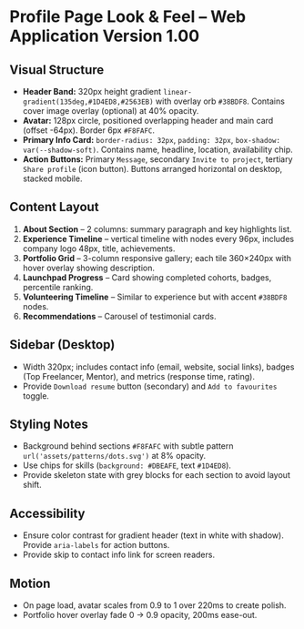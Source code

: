 # Profile Page Look & Feel – Web Application Version 1.00

## Visual Structure
- **Header Band:** 320px height gradient `linear-gradient(135deg,#1D4ED8,#2563EB)` with overlay orb `#38BDF8`. Contains cover image overlay (optional) at 40% opacity.
- **Avatar:** 128px circle, positioned overlapping header and main card (offset -64px). Border 6px `#F8FAFC`.
- **Primary Info Card:** `border-radius: 32px`, `padding: 32px`, `box-shadow: var(--shadow-soft)`. Contains name, headline, location, availability chip.
- **Action Buttons:** Primary `Message`, secondary `Invite to project`, tertiary `Share profile` (icon button). Buttons arranged horizontal on desktop, stacked mobile.

## Content Layout
1. **About Section** – 2 columns: summary paragraph and key highlights list.
2. **Experience Timeline** – vertical timeline with nodes every 96px, includes company logo 48px, title, achievements.
3. **Portfolio Grid** – 3-column responsive gallery; each tile 360×240px with hover overlay showing description.
4. **Launchpad Progress** – Card showing completed cohorts, badges, percentile ranking.
5. **Volunteering Timeline** – Similar to experience but with accent `#38BDF8` nodes.
6. **Recommendations** – Carousel of testimonial cards.

## Sidebar (Desktop)
- Width 320px; includes contact info (email, website, social links), badges (Top Freelancer, Mentor), and metrics (response time, rating).
- Provide `Download resume` button (secondary) and `Add to favourites` toggle.

## Styling Notes
- Background behind sections `#F8FAFC` with subtle pattern `url('assets/patterns/dots.svg')` at 8% opacity.
- Use chips for skills (`background: #DBEAFE`, text `#1D4ED8`).
- Provide skeleton state with grey blocks for each section to avoid layout shift.

## Accessibility
- Ensure color contrast for gradient header (text in white with shadow). Provide `aria-labels` for action buttons.
- Provide skip to contact info link for screen readers.

## Motion
- On page load, avatar scales from 0.9 to 1 over 220ms to create polish.
- Portfolio hover overlay fade 0 → 0.9 opacity, 200ms ease-out.
